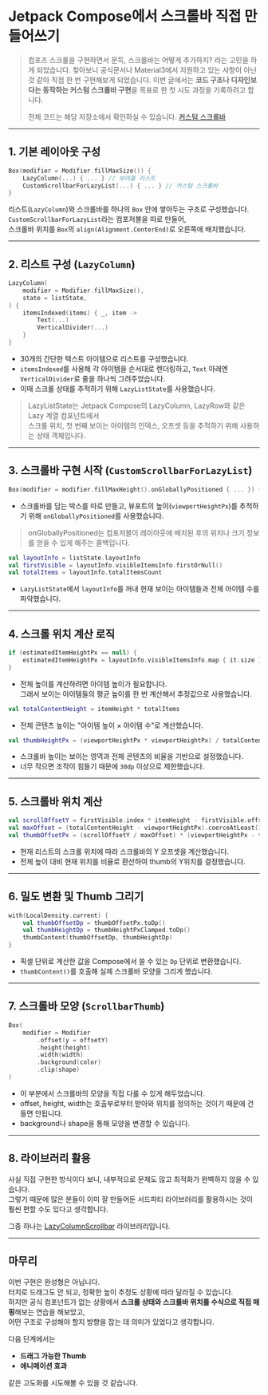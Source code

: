 # Jetpack Compose에서 스크롤바 직접 만들어쓰기

> 컴포즈 스크롤을 구현하면서 문득, 스크롤바는 어떻게 추가하지? 라는 고민을 하게 되었습니다.
> 찾아보니 공식문서나 Material3에서 지원하고 있는 사항이 아닌 것 같아 직접 한 번 구현해보게 되었습니다.
> 이번 글에서는 **코드 구조나 디자인보다는 동작하는 커스텀 스크롤바 구현**을 목표로 한 첫 시도 과정을 기록하려고 합니다.
>
> 전체 코드는 해당 저장소에서 확인하실 수 있습니다. [커스텀 스크롤바](https://github.com/stopstone/MyCustomScrollbar)

---

## 1. 기본 레이아웃 구성

```kotlin
Box(modifier = Modifier.fillMaxSize()) {
    LazyColumn(...) { ... } // 보여줄 리스트
    CustomScrollbarForLazyList(...) { ... } // 커스텀 스크롤바
}
```

리스트(`LazyColumn`)와 스크롤바를 하나의 `Box` 안에 쌓아두는 구조로 구성했습니다.  
`CustomScrollbarForLazyList`라는 컴포저블을 따로 만들어,  
스크롤바 위치를 `Box`의 `align(Alignment.CenterEnd)`로 오른쪽에 배치했습니다.

---

## 2. 리스트 구성 (`LazyColumn`)

```kotlin
LazyColumn(
    modifier = Modifier.fillMaxSize(),
    state = listState,
) {
    itemsIndexed(items) { _, item -> 
        Text(...) 
        VerticalDivider(...) 
    }
}
```

- 30개의 간단한 텍스트 아이템으로 리스트를 구성했습니다.
- `itemsIndexed`를 사용해 각 아이템을 순서대로 렌더링하고, `Text` 아래엔 `VerticalDivider`로 줄을 하나씩 그려주었습니다.
- 이때 스크롤 상태를 추적하기 위해 `LazyListState`를 사용했습니다.

> LazyListState는 Jetpack Compose의 LazyColumn, LazyRow와 같은 Lazy 계열 컴포넌트에서  
> 스크롤 위치, 첫 번째 보이는 아이템의 인덱스, 오프셋 등을 추적하기 위해 사용하는 상태 객체입니다.  
---

## 3. 스크롤바 구현 시작 (`CustomScrollbarForLazyList`)

```kotlin
Box(modifier = modifier.fillMaxHeight().onGloballyPositioned { ... }) { ... }
```

- 스크롤바를 담는 박스를 따로 만들고, 뷰포트의 높이(`viewportHeightPx`)를 추적하기 위해 `onGloballyPositioned`를 사용했습니다.  
  
> onGloballyPositioned는 컴포저블이 레이아웃에 배치된 후의 위치나 크기 정보를 얻을 수 있게 해주는 콜백입니다.

```kotlin
val layoutInfo = listState.layoutInfo
val firstVisible = layoutInfo.visibleItemsInfo.firstOrNull()
val totalItems = layoutInfo.totalItemsCount
```

- `LazyListState`에서 `layoutInfo`를 꺼내 현재 보이는 아이템들과 전체 아이템 수를 파악했습니다.

---

## 4. 스크롤 위치 계산 로직

```kotlin
if (estimatedItemHeightPx == null) {
    estimatedItemHeightPx = layoutInfo.visibleItemsInfo.map { it.size }.average().toFloat()
}
```

- 전체 높이를 계산하려면 아이템 높이가 필요합니다.  
  그래서 보이는 아이템들의 평균 높이를 한 번 계산해서 추정값으로 사용했습니다.

```kotlin
val totalContentHeight = itemHeight * totalItems
```

- 전체 콘텐츠 높이는 "아이템 높이 × 아이템 수"로 계산했습니다.

```kotlin
val thumbHeightPx = (viewportHeightPx * viewportHeightPx) / totalContentHeight
```

- 스크롤바 높이는 보이는 영역과 전체 콘텐츠의 비율을 기반으로 설정했습니다.
- 너무 작으면 조작이 힘들기 때문에 `30dp` 이상으로 제한했습니다.

---

## 5. 스크롤바 위치 계산

```kotlin
val scrollOffsetY = firstVisible.index * itemHeight - firstVisible.offset
val maxOffset = (totalContentHeight - viewportHeightPx).coerceAtLeast(1f)
val thumbOffsetPx = (scrollOffsetY / maxOffset) * (viewportHeightPx - thumbHeightPxClamped)
```

- 현재 리스트의 스크롤 위치에 따라 스크롤바의 Y 오프셋을 계산했습니다.
- 전체 높이 대비 현재 위치를 비율로 환산하여 thumb의 Y위치를 결정했습니다.

---

## 6. 밀도 변환 및 Thumb 그리기

```kotlin
with(LocalDensity.current) {
    val thumbOffsetDp = thumbOffsetPx.toDp()
    val thumbHeightDp = thumbHeightPxClamped.toDp()
    thumbContent(thumbOffsetDp, thumbHeightDp)
}
```

- 픽셀 단위로 계산한 값을 Compose에서 쓸 수 있는 `Dp` 단위로 변환했습니다.
- `thumbContent()`를 호출해 실제 스크롤바 모양을 그리게 했습니다.

---

## 7. 스크롤바 모양 (`ScrollbarThumb`)

```kotlin
Box(
    modifier = Modifier
        .offset(y = offsetY)
        .height(height)
        .width(width)
        .background(color)
        .clip(shape)
)
```

- 이 부분에서 스크롤바의 모양을 직접 다룰 수 있게 해두었습니다.
- offset, height, width는 호출부로부터 받아와 위치를 정의하는 것이기 때문에 건들면 안됩니다.
- background나 shape을 통해 모양을 변경할 수 있습니다.

---

## 8. 라이브러리 활용

사실 직접 구현한 방식이다 보니, 내부적으로 문제도 많고 최적화가 완벽하지 않을 수 있습니다.  
그렇기 때문에 많은 분들이 이미 잘 만들어둔 서드파티 라이브러리를 활용하시는 것이 훨씬 편할 수도 있다고 생각합니다.

그중 하나는 [LazyColumnScrollbar](https://github.com/nanihadesuka/LazyColumnScrollbar) 라이브러리입니다. 

---

## 마무리

이번 구현은 완성형은 아닙니다.  
터치로 드래그도 안 되고, 정확한 높이 추정도 상황에 따라 달라질 수 있습니다.  
하지만 공식 컴포넌트가 없는 상황에서 **스크롤 상태와 스크롤바 위치를 수식으로 직접 매핑**해보는 연습을 해보았고,  
어떤 구조로 구성해야 할지 방향을 잡는 데 의미가 있었다고 생각합니다.

다음 단계에서는  
- **드래그 가능한 Thumb**
- **애니메이션 효과**

같은 고도화를 시도해볼 수 있을 것 같습니다.
